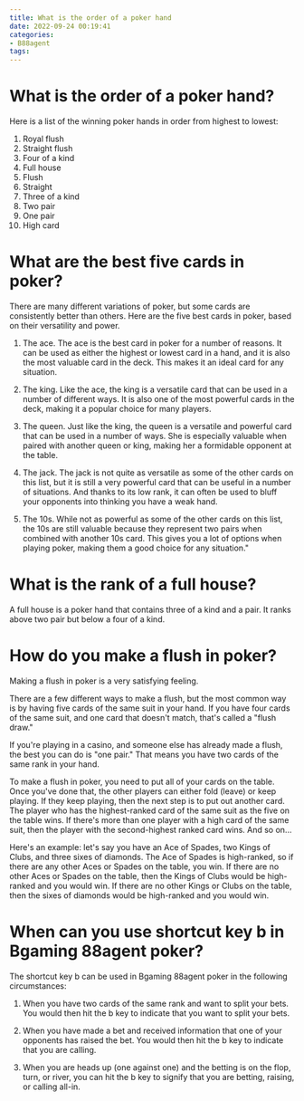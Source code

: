 ```yaml
---
title: What is the order of a poker hand
date: 2022-09-24 00:19:41
categories:
- B88agent
tags:
---
```



#  What is the order of a poker hand?

Here is a list of the winning poker hands in order from highest to lowest:
1. Royal flush
2. Straight flush
3. Four of a kind
4. Full house
5. Flush
6. Straight
7. Three of a kind
8. Two pair
9. One pair
10. High card

#  What are the best five cards in poker?

There are many different variations of poker, but some cards are consistently better than others. Here are the five best cards in poker, based on their versatility and power.

1. The ace. The ace is the best card in poker for a number of reasons. It can be used as either the highest or lowest card in a hand, and it is also the most valuable card in the deck. This makes it an ideal card for any situation.

2. The king. Like the ace, the king is a versatile card that can be used in a number of different ways. It is also one of the most powerful cards in the deck, making it a popular choice for many players.

3. The queen. Just like the king, the queen is a versatile and powerful card that can be used in a number of ways. She is especially valuable when paired with another queen or king, making her a formidable opponent at the table.

4. The jack. The jack is not quite as versatile as some of the other cards on this list, but it is still a very powerful card that can be useful in a number of situations. And thanks to its low rank, it can often be used to bluff your opponents into thinking you have a weak hand.

5. The 10s. While not as powerful as some of the other cards on this list, the 10s are still valuable because they represent two pairs when combined with another 10s card. This gives you a lot of options when playing poker, making them a good choice for any situation."

#  What is the rank of a full house?

A full house is a poker hand that contains three of a kind and a pair. It ranks above two pair but below a four of a kind.

#  How do you make a flush in poker?

Making a flush in poker is a very satisfying feeling.

There are a few different ways to make a flush, but the most common way is by having five cards of the same suit in your hand. If you have four cards of the same suit, and one card that doesn't match, that's called a "flush draw."

If you're playing in a casino, and someone else has already made a flush, the best you can do is "one pair." That means you have two cards of the same rank in your hand.

To make a flush in poker, you need to put all of your cards on the table. Once you've done that, the other players can either fold (leave) or keep playing. If they keep playing, then the next step is to put out another card. The player who has the highest-ranked card of the same suit as the five on the table wins. If there's more than one player with a high card of the same suit, then the player with the second-highest ranked card wins. And so on...

Here's an example: let's say you have an Ace of Spades, two Kings of Clubs, and three sixes of diamonds. The Ace of Spades is high-ranked, so if there are any other Aces or Spades on the table, you win. If there are no other Aces or Spades on the table, then the Kings of Clubs would be high-ranked and you would win. If there are no other Kings or Clubs on the table, then the sixes of diamonds would be high-ranked and you would win.

#  When can you use shortcut key b in Bgaming 88agent poker?

The shortcut key b can be used in Bgaming 88agent poker in the following circumstances:

1. When you have two cards of the same rank and want to split your bets. You would then hit the b key to indicate that you want to split your bets.

2. When you have made a bet and received information that one of your opponents has raised the bet. You would then hit the b key to indicate that you are calling.

3. When you are heads up (one against one) and the betting is on the flop, turn, or river, you can hit the b key to signify that you are betting, raising, or calling all-in.